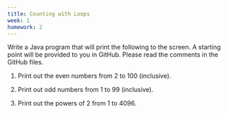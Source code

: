 ```yaml
---
title: Counting with Loops
week: 1
homework: 2
---
```

Write a Java program that will print the following to the screen.  A
starting point will be provided to you in GitHub.  Please read the
comments in the GitHub files.

1. Print out the even numbers from 2 to 100 (inclusive).

2. Print out odd numbers from 1 to 99 (inclusive).

3. Print out the powers of 2 from 1 to 4096.
